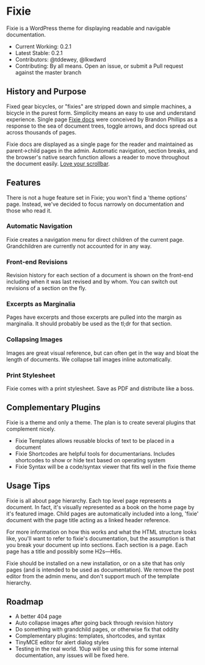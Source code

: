 # Fixie
Fixie is a WordPress theme for displaying readable and navigable documentation.

* Current Working: 0.2.1
* Latest Stable: 0.2.1
* Contributors: @tddewey, @lkwdwrd
* Contributing: By all means. Open an issue, or submit a Pull request against the master branch

## History and Purpose
Fixed gear bicycles, or "fixies" are stripped down and simple machines, a bicycle in the purest form. Simplicity means an easy to use and understand experience. Single page <a href="https://github.com/philips/fixiedocs">Fixie docs</a> were conceived by Brandon Phillips as a response to the sea of document trees, toggle arrows, and docs spread out across thousands of pages.

Fixie docs are displayed as a single page for the reader and maintained as parent->child pages in the admin. Automatic navigation, section breaks, and the browser's native search function allows a reader to move throughout the document easily. <a href="http://www.thereisnopagefold.com/">Love your scrollbar</a>.

## Features
There is not a huge feature set in Fixie; you won't find a 'theme options' page. Instead, we've decided to focus narrowly on documentation and those who read it.

### Automatic Navigation
Fixie creates a navigation menu for direct children of the current page. Grandchildren are currently not accounted for in any way.

### Front-end Revisions
Revision history for each section of a document is shown on the front-end including when it was last revised and by whom. You can switch out revisions of a section on the fly.

### Excerpts as Marginalia
Pages have excerpts and those excerpts are pulled into the margin as marginalia. It should probably be used as the tl;dr for that section.

### Collapsing Images
Images are great visual reference, but can often get in the way and bloat the length of documents. We collapse tall images inline automatically.

### Print Stylesheet
Fixie comes with a print stylesheet. Save as PDF and distribute like a boss.

## Complementary Plugins
Fixie is a theme and only a theme. The plan is to create several plugins that complement nicely.
* Fixie Templates allows reusable blocks of text to be placed in a document
* Fixie Shortcodes are helpful tools for documentarians. Includes shortcodes to show or hide text based on operating system
* Fixie Syntax will be a code/syntax viewer that fits well in the fixie theme

## Usage Tips
Fixie is all about page hierarchy. Each top level page represents a document. In fact, it's visually represented as a book on the home page by it's featured image. Child pages are automatically included into a long, 'fixie' document with the page title acting as a linked header reference.

For more information on how this works and what the HTML structure looks like, you'll want to refer to fixie's documentation, but the assumption is that you break your document up into sections. Each section is a page. Each page has a title and possibly some H2s—H6s.

Fixie should be installed on a new installation, or on a site that has only pages (and is intended to be used as documentation). We remove the post editor from the admin menu, and don't support much of the template hierarchy.

## Roadmap
* A better 404 page
* Auto collapse images after going back through revision history
* Do something with grandchild pages, or otherwise fix that oddity
* Complementary plugins: templates, shortcodes, and syntax
* TinyMCE editor for alert dialog styles
* Testing in the real world. 10up will be using this for some internal documentation, any issues will be fixed here.